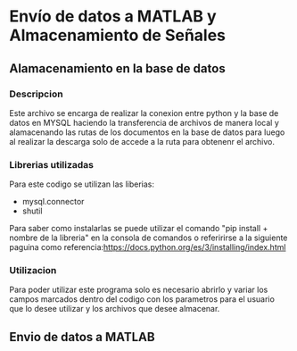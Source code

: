 # Envío de datos a MATLAB y Almacenamiento de Señales 

## Alamacenamiento en la base de datos
### Descripcion
Este archivo se encarga de realizar la conexion entre python y la base de datos en MYSQL haciendo la transferencia de archivos de manera local y alamacenando las rutas de los documentos en la base de datos para luego al realizar la descarga solo de accede a la ruta para obtenenr el archivo.
### Librerias utilizadas
Para este codigo se utilizan las liberias:
- mysql.connector
- shutil 

Para saber como instalarlas se puede utilizar el comando "pip install + nombre de la libreria" en la consola de comandos o referirirse a la siguiente paguina como referencia:https://docs.python.org/es/3/installing/index.html

### Utilizacion 
Para poder utilizar este programa solo es necesario abrirlo y variar los campos marcados dentro del codigo con los parametros para el usuario que lo desee utilizar y los archivos que desee almacenar.

## Envio de datos a MATLAB
